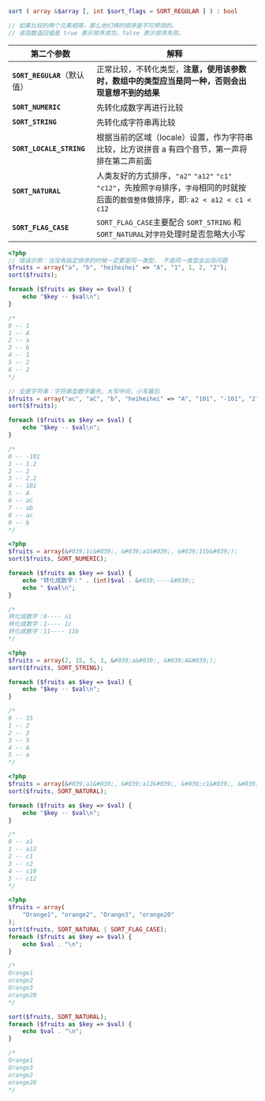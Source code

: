 ```php
sort ( array &$array [, int $sort_flags = SORT_REGULAR ] ) : bool

// 如果比较的两个元素相等，那么他们俩的顺序是不可预测的。
// 该函数返回值是 true 表示排序成功，false 表示排序失败。
```

| 第二个参数                   | 解释                                                         |
| ---------------------------- | ------------------------------------------------------------ |
| **`SORT_REGULAR`**（默认值） | 正常比较，不转化类型，**注意，使用该参数时，数组中的类型应当是同一种，否则会出现意想不到的结果** |
| **`SORT_NUMERIC`**           | 先转化成数字再进行比较                                       |
| **`SORT_STRING`**            | 先转化成字符串再比较                                         |
| **`SORT_LOCALE_STRING`**     | 根据当前的区域（locale）设置，作为字符串比较，比方说拼音 a 有四个音节，第一声将排在第二声前面 |
| **`SORT_NATURAL`**           | 人类友好的方式排序，`"a2"` `"a12"` `"c1"` `"c12"`，先按照`字母`排序，`字母`相同的时就按后面的`数值整体`做排序，即: `a2 < a12 < c1 < c12` |
| **`SORT_FLAG_CASE`**         | `SORT_FLAG_CASE`主要配合 `SORT_STRING` 和 `SORT_NATURAL`对`字符`处理时是否忽略大小写 |

```php
<?php
// 错误示例：当没有指定排序的时候一定要是同一类型， 不是同一类型会出现问题
$fruits = array("a", "b", "heiheihei" => "A", "1", 1, 2, "2");
sort($fruits);

foreach ($fruits as $key => $val) {
    echo "$key -- $val\n";
}

/*
0 -- 1
1 -- A
2 -- a
3 -- b
4 -- 1
5 -- 2
6 -- 2
*/

// 全是字符串：字符串型数字最先，大写中间，小写最后
$fruits = array("ac", "aC", "b", "heiheihei" => "A", "101", "-101", "2", "1.2", "2.2", "ab");
sort($fruits);

foreach ($fruits as $key => $val) {
    echo "$key -- $val\n";
}

/*
0 -- -101
1 -- 1.2
2 -- 2
3 -- 2.2
4 -- 101
5 -- A
6 -- aC
7 -- ab
8 -- ac
9 -- b
*/
```

```php
<?php
$fruits = array(&#039;1c&#039;, &#039;a1&#039;, &#039;11b&#039;);
sort($fruits, SORT_NUMERIC);

foreach ($fruits as $key => $val) {
    echo "转化成数字：" . (int)$val . &#039;----&#039;;
    echo " $val\n";
}

/*
转化成数字：0---- a1
转化成数字：1---- 1c
转化成数字：11---- 11b
*/
```

```php
<?php
$fruits = array(2, 15, 5, 3, &#039;a&#039;, &#039;A&#039;);
sort($fruits, SORT_STRING);

foreach ($fruits as $key => $val) {
    echo "$key -- $val\n";
}

/*
0 -- 15
1 -- 2
2 -- 3
3 -- 5
4 -- A
5 -- a
*/
```

```php
<?php
$fruits = array(&#039;a1&#039;, &#039;a12&#039;, &#039;c1&#039;, &#039;c12&#039;, &#039;c2&#039;, &#039;c10&#039;);
sort($fruits, SORT_NATURAL);

foreach ($fruits as $key => $val) {
    echo "$key -- $val\n";
}

/*
0 -- a1
1 -- a12
2 -- c1
3 -- c2
4 -- c10
5 -- c12
*/
```

```php
<?php
$fruits = array(
    "Orange1", "orange2", "Orange3", "orange20"
);
sort($fruits, SORT_NATURAL | SORT_FLAG_CASE);
foreach ($fruits as $key => $val) {
    echo $val . "\n";
}

/*
Orange1
orange2
Orange3
orange20
*/

sort($fruits, SORT_NATURAL);
foreach ($fruits as $key => $val) {
    echo $val . "\n";
}

/*
Orange1
Orange3
orange2
orange20
*/
```
